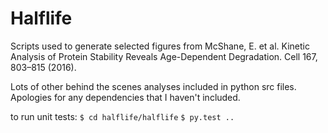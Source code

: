 # Halflife

Scripts used to generate selected figures from McShane, E. et al. Kinetic Analysis of Protein Stability Reveals Age-Dependent Degradation. Cell 167, 803–815 (2016).

Lots of other behind the scenes analyses included in python src files. Apologies for any dependencies that I haven't included.

to run unit tests:
`$ cd halflife/halflife`
`$ py.test ..`
